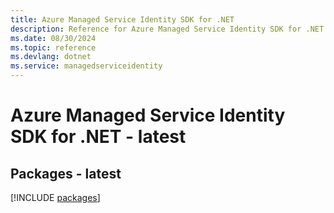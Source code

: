 ```yaml
---
title: Azure Managed Service Identity SDK for .NET
description: Reference for Azure Managed Service Identity SDK for .NET
ms.date: 08/30/2024
ms.topic: reference
ms.devlang: dotnet
ms.service: managedserviceidentity
---
```

# Azure Managed Service Identity SDK for .NET - latest
## Packages - latest
[!INCLUDE [packages](managed-service-identity-index.md)]